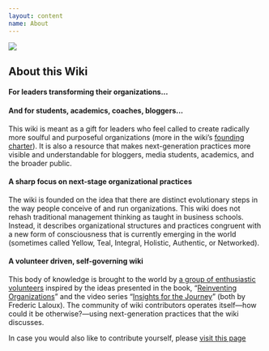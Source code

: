 ```yaml
---
layout: content
name: About
---
```

![](/media/evolutionary-purpose.jpg)

## About this Wiki

#### For leaders transforming their organizations...

#### And for students, academics, coaches, bloggers...

This wiki is meant as a gift for leaders who feel called to create radically more soulful and purposeful organizations (more in the wiki’s [founding charter](../founding-charter)). It is also a resource that makes next-generation practices more visible and understandable for bloggers, media students, academics, and the broader public.

#### A sharp focus on next-stage organizational practices

The wiki is founded on the idea that there are distinct evolutionary steps in the way people conceive of and run organizations. This wiki does not rehash traditional management thinking as taught in business schools. Instead, it describes  organizational structures and practices congruent with a new form of consciousness that is currently emerging in the world (sometimes called Yellow, Teal, Integral, Holistic, Authentic, or Networked).

#### A volunteer driven, self-governing wiki

This body of knowledge is brought to the world by [a group of enthusiastic volunteers](/pages/a-group-of-enthusiastic-volunteers) inspired by the ideas presented in the book, “[Reinventing Organizations](https://www.reinventingorganizations.com/)” and the video series “[Insights for the Journey](https://thejourney.reinventingorganizations.com/index.html)” (both by Frederic Laloux). The community of wiki contributors operates itself—how could it be otherwise?—using next-generation practices that the wiki discusses.

In case you would also like to contribute yourself, please [visit this page](../how-can-you-contribute/)